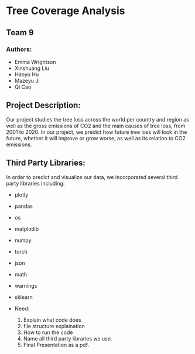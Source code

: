 # Tree Coverage Analysis
## Team 9

### Authors:
- Emma Wrightson
- Xinshuang Liu
- Haoyu Hu
- Mazeyu Ji
- Qi Cao

## Project Description:
Our project studies the tree loss across the world per country and region as well as the gross emissions of CO2 and the main causes of tree loss, from 2001 to 2020. In our project, we predict how future tree loss will look in the future, whether it will improve or grow worse, as well as its relation to CO2 emissions. 

## Third Party Libraries:
In order to predict and visualize our data, we incorporated several third party libraries including:
- plotly
- pandas
- os
- matplotlib
- numpy
- torch
- json
- math
- warnings
- sklearn

- Need:
    1. Explain what code does
    2. file structure explaination
    3. How to run the code
    4. Name all third party libraries we use.
    5. Final Presentation as a pdf.
